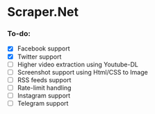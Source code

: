 # Scraper.Net

### To-do:

- [x] Facebook support
- [x] Twitter support
- [ ] Higher video extraction using Youtube-DL
- [ ] Screenshot support using Html/CSS to Image
- [ ] RSS feeds support
- [ ] Rate-limit handling
- [ ] Instagram support
- [ ] Telegram support